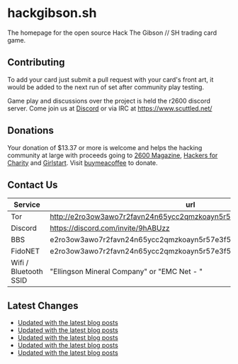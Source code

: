 # hackgibson.sh
The homepage for the open source Hack The Gibson // SH trading card game.


## Contributing

To add your card just submit a pull request with your card's front art, it would be added to the next run of set after community play testing.

Game play and discussions over the project is held the r2600 discord server. Come join us at [Discord](https://discord.com/invite/9hABUzz) or via IRC at https://www.scuttled.net/


## Donations

Your donation of $13.37 or more is welcome and helps the hacking community at large with proceeds going to [2600 Magazine](https://2600.com/), [Hackers for Charity](https://hackersforcharity.org) and [Girlstart](https://girlstart.org).  Visit [buymeacoffee](https://www.buymeacoffee.com/hackgibson.sh) to donate.


## Contact Us

Service | url
-|-
Tor | http://e2ro3ow3awo7r2favn24n65ycc2qmzkoayn5r57e3f56nvjwdcgg32ad.onion
Discord | https://discord.com/invite/9hABUzz
BBS | e2ro3ow3awo7r2favn24n65ycc2qmzkoayn5r57e3f56nvjwdcgg32ad.onion:23
FidoNET | e2ro3ow3awo7r2favn24n65ycc2qmzkoayn5r57e3f56nvjwdcgg32ad.onion:24554
Wifi / Bluetooth SSID | "Ellingson Mineral Company" or "EMC Net - <fidonet address>"

## Latest Changes
<!-- BLOG-POST-LIST:START -->
- [Updated with the latest blog posts](https://github.com/DFW2600/hackgibson.sh/commit/20e0042f020e373565aa186da727ea691d6d898f)
- [Updated with the latest blog posts](https://github.com/DFW2600/hackgibson.sh/commit/6f18b132cb9d84d9e669e234659064e9a40c05d7)
- [Updated with the latest blog posts](https://github.com/DFW2600/hackgibson.sh/commit/03b7ef7a11cd8871a1e50c8d0cccbee7c06ffc3b)
- [Updated with the latest blog posts](https://github.com/DFW2600/hackgibson.sh/commit/d779cba70867c5aeb3f8fff64132fa7af2e288e9)
- [Updated with the latest blog posts](https://github.com/DFW2600/hackgibson.sh/commit/e8c1ef702181281669580b808d81ff10b2730367)
<!-- BLOG-POST-LIST:END -->
